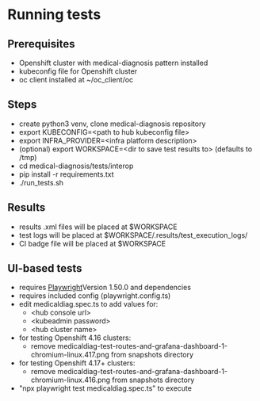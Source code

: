 # Running tests

## Prerequisites

* Openshift cluster with medical-diagnosis pattern installed
* kubeconfig file for Openshift cluster
* oc client installed at ~/oc_client/oc

## Steps

* create python3 venv, clone medical-diagnosis repository
* export KUBECONFIG=\<path to hub kubeconfig file>
* export INFRA_PROVIDER=\<infra platform description>
* (optional) export WORKSPACE=\<dir to save test results to> (defaults to /tmp)
* cd medical-diagnosis/tests/interop
* pip install -r requirements.txt
* ./run_tests.sh

## Results

* results .xml files will be placed at $WORKSPACE
* test logs will be placed at $WORKSPACE/.results/test_execution_logs/
* CI badge file will be placed at $WORKSPACE

## UI-based tests

* requires [Playwright](https://playwright.dev/docs/intro)Version 1.50.0 and dependencies
* requires included config (playwright.config.ts)
* edit medicaldiag.spec.ts to add values for:
  * \<hub console url\>
  * \<kubeadmin password\>
  * \<hub cluster name\>
* for testing Openshift 4.16 clusters:
  * remove medicaldiag-test-routes-and-grafana-dashboard-1-chromium-linux.417.png
    from snapshots directory
* for testing Openshift 4.17+ clusters:
  * remove medicaldiag-test-routes-and-grafana-dashboard-1-chromium-linux.416.png
    from snapshots directory
* "npx playwright test medicaldiag.spec.ts" to execute
